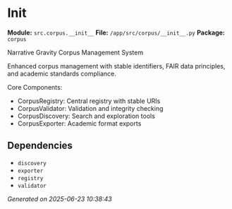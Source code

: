 #   Init  

**Module:** `src.corpus.__init__`
**File:** `/app/src/corpus/__init__.py`
**Package:** `corpus`

Narrative Gravity Corpus Management System

Enhanced corpus management with stable identifiers, FAIR data principles,
and academic standards compliance.

Core Components:
- CorpusRegistry: Central registry with stable URIs
- CorpusValidator: Validation and integrity checking
- CorpusDiscovery: Search and exploration tools
- CorpusExporter: Academic format exports

## Dependencies

- `discovery`
- `exporter`
- `registry`
- `validator`

*Generated on 2025-06-23 10:38:43*